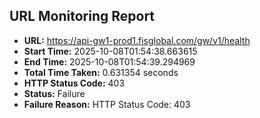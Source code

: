 ## URL Monitoring Report

- **URL:** https://api-gw1-prod1.fisglobal.com/gw/v1/health
- **Start Time:** 2025-10-08T01:54:38.663615
- **End Time:** 2025-10-08T01:54:39.294969
- **Total Time Taken:** 0.631354 seconds
- **HTTP Status Code:** 403
- **Status:** Failure
- **Failure Reason:** HTTP Status Code: 403
